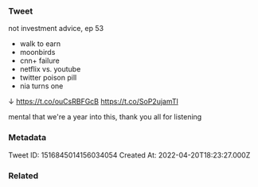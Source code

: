 ### Tweet
not investment advice, ep 53

- walk to earn
- moonbirds
- cnn+ failure
- netflix vs. youtube
- twitter poison pill
- nia turns one 

↓
https://t.co/ouCsRBFGcB https://t.co/SoP2ujamTl

mental that we're a year into this, thank you all for listening

### Metadata
Tweet ID: 1516845014156034054
Created At: 2022-04-20T18:23:27.000Z

### Related

